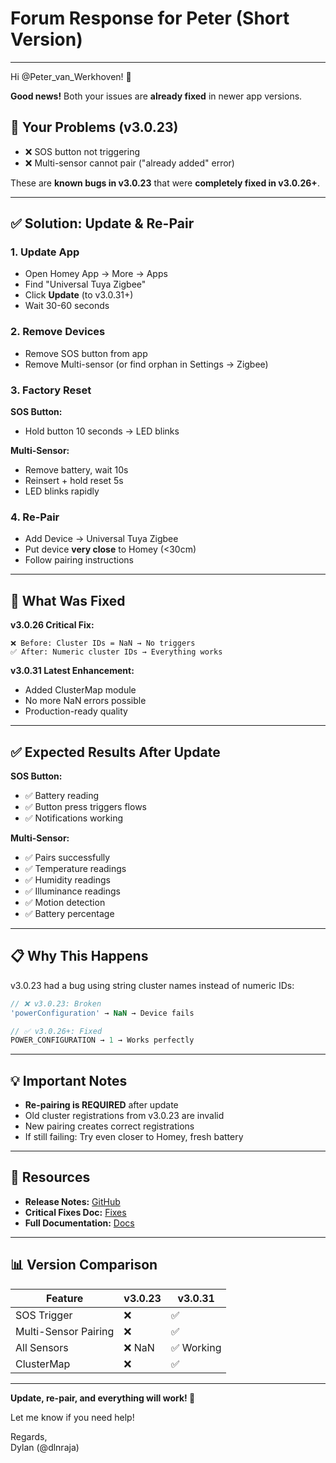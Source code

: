 # Forum Response for Peter (Short Version)

---

Hi @Peter_van_Werkhoven! 👋

**Good news!** Both your issues are **already fixed** in newer app versions.

## 🐛 Your Problems (v3.0.23)
- ❌ SOS button not triggering
- ❌ Multi-sensor cannot pair ("already added" error)

These are **known bugs in v3.0.23** that were **completely fixed in v3.0.26+**.

---

## ✅ Solution: Update & Re-Pair

### 1. Update App
- Open Homey App → More → Apps
- Find "Universal Tuya Zigbee"
- Click **Update** (to v3.0.31+)
- Wait 30-60 seconds

### 2. Remove Devices
- Remove SOS button from app
- Remove Multi-sensor (or find orphan in Settings → Zigbee)

### 3. Factory Reset
**SOS Button:**
- Hold button 10 seconds → LED blinks
  
**Multi-Sensor:**
- Remove battery, wait 10s
- Reinsert + hold reset 5s
- LED blinks rapidly

### 4. Re-Pair
- Add Device → Universal Tuya Zigbee
- Put device **very close** to Homey (<30cm)
- Follow pairing instructions

---

## 🔧 What Was Fixed

**v3.0.26 Critical Fix:**
```
❌ Before: Cluster IDs = NaN → No triggers
✅ After: Numeric cluster IDs → Everything works
```

**v3.0.31 Latest Enhancement:**
- Added ClusterMap module
- No more NaN errors possible
- Production-ready quality

---

## ✅ Expected Results After Update

**SOS Button:**
- ✅ Battery reading
- ✅ Button press triggers flows
- ✅ Notifications working

**Multi-Sensor:**
- ✅ Pairs successfully
- ✅ Temperature readings
- ✅ Humidity readings
- ✅ Illuminance readings
- ✅ Motion detection
- ✅ Battery percentage

---

## 📋 **Why This Happens**

v3.0.23 had a bug using string cluster names instead of numeric IDs:

```javascript
// ❌ v3.0.23: Broken
'powerConfiguration' → NaN → Device fails

// ✅ v3.0.26+: Fixed
POWER_CONFIGURATION → 1 → Works perfectly
```

---

## 💡 **Important Notes**

- **Re-pairing is REQUIRED** after update
- Old cluster registrations from v3.0.23 are invalid
- New pairing creates correct registrations
- If still failing: Try even closer to Homey, fresh battery

---

## 🔗 Resources

- **Release Notes:** [GitHub](https://github.com/dlnraja/com.tuya.zigbee/blob/master/RELEASE_NOTES_v3.0.30.md)
- **Critical Fixes Doc:** [Fixes](https://github.com/dlnraja/com.tuya.zigbee/blob/master/docs/forum/RESPONSE_MULTIPLE_DIAGNOSTICS_CRITICAL_FIXES.md)
- **Full Documentation:** [Docs](https://github.com/dlnraja/com.tuya.zigbee)

---

## 📊 Version Comparison

| Feature | v3.0.23 | v3.0.31 |
|---------|---------|---------|
| SOS Trigger | ❌ | ✅ |
| Multi-Sensor Pairing | ❌ | ✅ |
| All Sensors | ❌ NaN | ✅ Working |
| ClusterMap | ❌ | ✅ |

---

**Update, re-pair, and everything will work! 🚀**

Let me know if you need help!

Regards,  
Dylan (@dlnraja)
